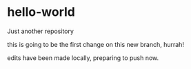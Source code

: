 # hello-world
Just another repository

this is going to be the first change on this new branch, hurrah!

edits have been made locally, preparing to push now.
